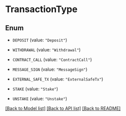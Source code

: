 # TransactionType

## Enum


* `DEPOSIT` (value: `"Deposit"`)

* `WITHDRAWAL` (value: `"Withdrawal"`)

* `CONTRACT_CALL` (value: `"ContractCall"`)

* `MESSAGE_SIGN` (value: `"MessageSign"`)

* `EXTERNAL_SAFE_TX` (value: `"ExternalSafeTx"`)

* `STAKE` (value: `"Stake"`)

* `UNSTAKE` (value: `"Unstake"`)


[[Back to Model list]](../README.md#documentation-for-models) [[Back to API list]](../README.md#documentation-for-api-endpoints) [[Back to README]](../README.md)


